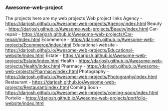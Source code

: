 ### Awesome-web-project

The projects here are my web projects
Web project links
Agency	- https://darjosh.github.io/Awesome-web-projects/Agency/index.html
Beauty - 	https://darjosh.github.io/Awesome-web-projects/Beauty/index.html
Car-repair - 	https://darjosh.github.io/Awesome-web-projects/Car-repair/index.html
Ecommerce -	https://darjosh.github.io/Awesome-web-projects/Ecommerce/index.html	
Educational-website	- https://darjosh.github.io/Awesome-web-projects/Educational-website/index.html
Estate - https://darjosh.github.io/Awesome-web-projects/Estate/index.html
Health -	https://darjosh.github.io/Awesome-web-projects/Health/index.html
Pharmacy - https://darjosh.github.io/Awesome-web-projects/Pharmacy/index.html
Photography	- https://darjosh.github.io/Awesome-web-projects/Photography/index.html
Restaurant	- https://darjosh.github.io/Awesome-web-projects/Restaurant/index.html
Coming Soon	- https://darjosh.github.io/Awesome-web-projects/coming-soon/index.html
Portolio	- https://darjosh.github.io/Awesome-web-projects/portfolio-website/index.html
